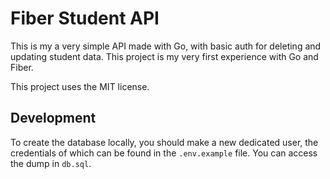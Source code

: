 # Fiber Student API

This is my a very simple API made with Go, with basic auth for deleting and updating
student data. This project is my very first experience with Go and Fiber.

This project uses the MIT license.

## Development

To create the database locally, you should make a new dedicated user, the credentials
of which can be found in the `.env.example` file. You can access the dump in `db.sql`.
